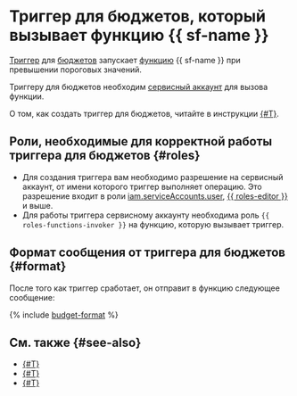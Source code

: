 # Триггер для бюджетов, который вызывает функцию {{ sf-name }}

[Триггер](../trigger/) для [бюджетов](../../../billing/concepts/budget.md) запускает [функцию](../function.md) {{ sf-name }} при превышении пороговых значений.

Триггеру для бюджетов необходим [сервисный аккаунт](../../../iam/concepts/users/service-accounts.md) для вызова функции.

О том, как создать триггер для бюджетов, читайте в инструкции [{#T}](../../operations/trigger/budget-trigger-create.md).

## Роли, необходимые для корректной работы триггера для бюджетов {#roles}

* Для создания триггера вам необходимо разрешение на сервисный аккаунт, от имени которого триггер выполняет операцию. Это разрешение входит в роли [iam.serviceAccounts.user](../../../iam/concepts/access-control/roles#sa-user), [{{ roles-editor }}](../../../iam/concepts/access-control/roles#editor) и выше.
* Для работы триггера сервисному аккаунту необходима роль `{{ roles-functions-invoker }}` на функцию, которую вызывает триггер.

## Формат сообщения от триггера для бюджетов {#format}

После того как триггер сработает, он отправит в функцию следующее сообщение:

{% include [budget-format](../../../_includes/functions/budget-format.md) %}

## См. также {#see-also}

* [{#T}](../../../serverless-containers/concepts/trigger/budget-trigger.md)
* [{#T}](../../../api-gateway/concepts/trigger/budget-trigger.md)
* [{#T}](../../tutorials/serverless-trigger-budget-vm.md)
